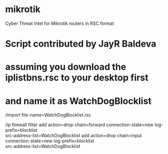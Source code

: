 # mikrotik
Cyber Threat Intel for Mikrotik routers in RSC format 
# Script contributed by JayR Baldeva
# assuming you download the iplistbns.rsc to your desktop first
# and name it as WatchDogBlocklist
/import file-name=WatchDogBlocklist.rsc


/ip firewall filter
add action=drop chain=forward connection-state=new log-prefix=blocklist \
    src-address-list=WatchDogBlocklist
add action=drop chain=input connection-state=new log-prefix=blocklist \
    src-address-list=WatchDogBlocklist
